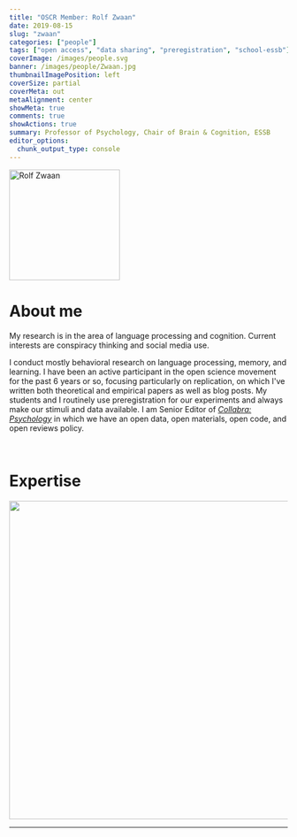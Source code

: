 ```yaml
---
title: "OSCR Member: Rolf Zwaan"
date: 2019-08-15
slug: "zwaan"
categories: ["people"]
tags: ["open access", "data sharing", "preregistration", "school-essb"] # top 3 categories + unique + school
coverImage: /images/people.svg
banner: /images/people/Zwaan.jpg
thumbnailImagePosition: left
coverSize: partial
coverMeta: out
metaAlignment: center
showMeta: true
comments: true
showActions: true
summary: Professor of Psychology, Chair of Brain & Cognition, ESSB
editor_options: 
  chunk_output_type: console
---
```


<!-- EMAIL -->
<p>
  <a href="mailto:zwaan@essb.eur.nl">
  <img border="0" alt="Rolf Zwaan" src="/images/people/Zwaan.jpg" width="200" height="200" align="center">
  </a>
</p>

<!-- CV -->
<p align="center">
  <a href="https://www.eur.nl/people/rolf-zwaan" class="fa-solid fa-file" style="color:#00B969;">
  </a>

<!-- TWITTER -->
  <a href="https://twitter.com/RolfZwaan" class="fa-brands fa-x-twitter">
  </a>

<!-- GOOGLE SCHOLAR -->
  <a href="https://scholar.google.com/citations?user=ICnWlukAAAAJ&hl=nl" class="fa-brands fa-google-scholar" style="color:#000000;">
  </a>
  
<!-- RESEARCHGATE -->  
  <a href="https://www.researchgate.net/profile/Rolf_Zwaan" class="fa-brands fa-researchgate" style="color:#000000;">
  </a>
</p>

# About me

My research is in the area of language processing and cognition. Current interests are conspiracy thinking and social media use.

I conduct mostly behavioral research on language processing, memory, and learning. I have been an active participant in the open science movement for the past 6 years or so, focusing particularly on replication, on which I've written both theoretical and empirical papers as well as blog posts. My students and I routinely use preregistration for our experiments and always make our stimuli and data available. I am Senior Editor of [_Collabra: Psychology_](https://www.collabra.org/) in which we have an open data, open materials, open code, and open reviews policy.

<BR>

# Expertise
<img src="{{< blogdown/postref >}}index_files/figure-html/radarPlot-1.png" width="576" />



***


